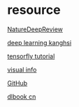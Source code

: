 resource
=========

[NatureDeepReview](https://www.cs.toronto.edu/~hinton/absps/NatureDeepReview.pdf)

[deep learning kanghsi](https://www.gitbook.com/book/kanghsi/deep-learning/details)

[tensorfly tutorial](http://www.tensorfly.cn/tfdoc/tutorials/overview.html)

[visual info](http://colah.github.io/posts/2015-09-Visual-Information/)


[GitHub](http://github.com)

[dlbook cn](https://github.com/exacity/deeplearningbook-chinese/releases/download/v0.3-alpha/dlbook_cn_v0.3-alpha.pdf)
